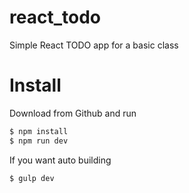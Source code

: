 # react_todo
Simple React TODO app for a basic class

# Install

Download from Github and run

```sh
$ npm install
$ npm run dev
```

If you want auto building

```sh
$ gulp dev
```
